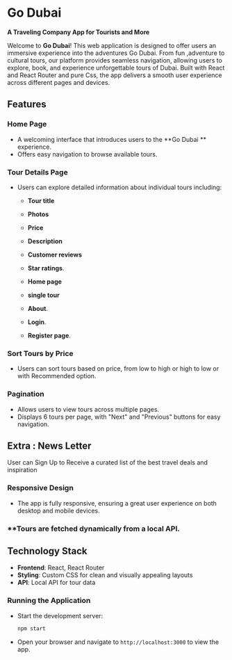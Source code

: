# Go Dubai

**A Traveling Company App for Tourists and More**

Welcome to **Go Dubai**!
 This web application is designed to offer users an immersive experience into the adventures Go Dubai. From fun ,adventure to cultural tours, our platform provides seamless navigation, allowing users to explore, book, and experience unforgettable tours of Dubai. Built with React and React Router and pure Css, the app delivers a smooth user experience across different pages and devices.

## Features

### **Home Page**
- A welcoming interface that introduces users to the **Go Dubai ** experience.
- Offers easy navigation to browse available tours.

### **Tour Details Page**
- Users can explore detailed information about individual tours including:
  - **Tour title**
  - **Photos**
  - **Price**
  - **Description**
  - **Customer reviews**
  - **Star ratings**.
 
  - **Home page**
  - **single tour**
  - **About**.
  - **Login**.
  - **Register page**.

### **Sort Tours by Price**
- Users can sort tours based on price, from low to high or high to low or with Recommended option.

### **Pagination**
- Allows users to view tours across multiple pages.
- Displays 6 tours per page, with "Next" and "Previous" buttons for easy navigation.

## **Extra : News Letter**
User can Sign Up to Receive a curated list of the best travel deals and inspiration


### **Responsive Design**
- The app is fully responsive, ensuring a great user experience on both desktop and mobile devices.

### **Tours are fetched dynamically from a local API.

## Technology Stack
- **Frontend**: React, React Router
- **Styling**: Custom CSS for clean and visually appealing layouts
- **API**: Local API for tour data


### Running the Application
   - Start the development server:
     ```bash
     npm start
     ```
   - Open your browser and navigate to `http://localhost:3000` to view the app.